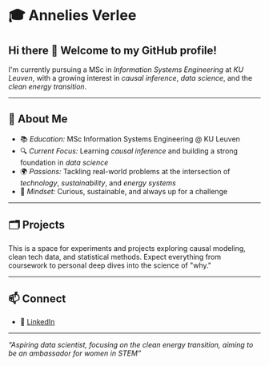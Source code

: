 # 🎓 Annelies Verlee

## Hi there 👋 Welcome to my GitHub profile!

I'm currently pursuing a MSc in *Information Systems Engineering* at *KU Leuven*, with a growing interest in *causal inference*, *data science*, and the *clean energy transition*.

---

## 👋 About Me

* 📚 *Education:* MSc Information Systems Engineering @ KU Leuven
* 🔍 *Current Focus:* Learning *causal inference* and building a strong foundation in *data science*
* 🌍 *Passions:* Tackling real-world problems at the intersection of *technology*, *sustainability*, and *energy systems*
* 🤔 *Mindset:* Curious, sustainable, and always up for a challenge

---

## 🗂️ Projects

This is a space for experiments and projects exploring causal modeling, clean tech data, and statistical methods.
Expect everything from coursework to personal deep dives into the science of "why."

---

## 📫 Connect

* 💼 [LinkedIn](https://www.linkedin.com/in/annelies-verlee-010547246/)

---

*“Aspiring data scientist, focusing on the clean energy transition, aiming to be an ambassador for women in STEM”*


<!--
**anneliesverlee/anneliesverlee** is a ✨ _special_ ✨ repository because its `README.md` (this file) appears on your GitHub profile.

Here are some ideas to get you started:

- 🔭 I’m currently working on ...
- 🌱 I’m currently learning ...
- 👯 I’m looking to collaborate on ...
- 🤔 I’m looking for help with ...
- 💬 Ask me about ...
- 📫 How to reach me: ...
- 😄 Pronouns: ...
- ⚡ Fun fact: ...
-->
